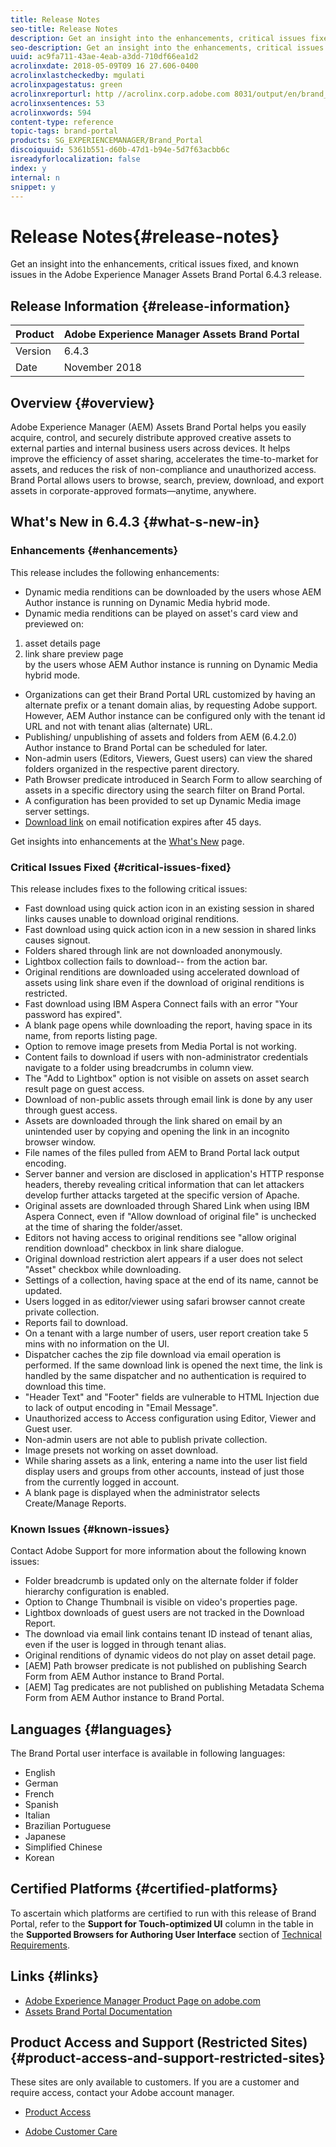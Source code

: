 ```yaml
---
title: Release Notes
seo-title: Release Notes
description: Get an insight into the enhancements, critical issues fixed, and known issues in the Adobe Experience Manager Assets Brand Portal 6.4.3 release.
seo-description: Get an insight into the enhancements, critical issues fixed, and known issues in the Adobe Experience Manager Assets Brand Portal 6.4.3 release.
uuid: ac9fa711-43ae-4eab-a3dd-710df66ea1d2
acrolinxdate: 2018-05-09T09 16 27.606-0400
acrolinxlastcheckedby: mgulati
acrolinxpagestatus: green
acrolinxreporturl: http //acrolinx.corp.adobe.com 8031/output/en/brand_portal_release_notes_641_krs_workflow_3f5278c7e8d024ea_75_report.xml
acrolinxsentences: 53
acrolinxwords: 594
content-type: reference
topic-tags: brand-portal
products: SG_EXPERIENCEMANAGER/Brand_Portal
discoiquuid: 5361b551-d60b-47d1-b94e-5d7f63acbb6c
isreadyforlocalization: false
index: y
internal: n
snippet: y
---
```


# Release Notes{#release-notes}

Get an insight into the enhancements, critical issues fixed, and known issues in the Adobe Experience Manager Assets Brand Portal 6.4.3 release.

## Release Information {#release-information}

| Product |Adobe Experience Manager Assets Brand Portal |
|---|---|
| Version |6.4.3 |
| Date |November 2018 |

## Overview {#overview}

Adobe Experience Manager (AEM) Assets Brand Portal helps you easily acquire, control, and securely distribute approved creative assets to external parties and internal business users across devices. It helps improve the efficiency of asset sharing, accelerates the time-to-market for assets, and reduces the risk of non-compliance and unauthorized access. Brand Portal allows users to browse, search, preview, download, and export assets in corporate-approved formats—anytime, anywhere.

## What's New in 6.4.3 {#what-s-new-in}

### Enhancements {#enhancements}

This release includes the following enhancements:

* Dynamic media renditions can be downloaded by the users whose AEM Author instance is running on Dynamic Media hybrid mode.
* Dynamic media renditions can be played on asset's card view and previewed on:  
1. asset details page  
  2. link share preview page  
  by the users whose AEM Author instance is running on Dynamic Media hybrid mode.

* Organizations can get their Brand Portal URL customized by having an alternate prefix or a tenant domain alias, by requesting Adobe support.  
  However, AEM Author instance can be configured only with the tenant id URL and not with tenant alias (alternate) URL.
* Publishing/ unpublishing of assets and folders from AEM (6.4.2.0) Author instance to Brand Portal can be scheduled for later.
* Non-admin users (Editors, Viewers, Guest users) can view the shared folders organized in the respective parent directory.
* Path Browser predicate introduced in Search Form to allow searching of assets in a specific directory using the search filter on Brand Portal.
* A configuration has been provided to set up Dynamic Media image server settings.
* [Download link](/brand-portal-download-users.md#main-pars_procedure) on email notification expires after 45 days.

Get insights into enhancements at the [What's New](/whats-new.md) page.

### Critical Issues Fixed {#critical-issues-fixed}

This release includes fixes to the following critical issues:

* Fast download using quick action icon in an existing session in shared links causes unable to download original renditions.
* Fast download using quick action icon in a new session in shared links causes signout.
* Folders shared through link are not downloaded anonymously.
* Lightbox collection fails to download-- from the action bar.
* Original renditions are downloaded using accelerated download of assets using link share even if the download of original renditions is restricted.
* Fast download using IBM Aspera Connect fails with an error "Your password has expired".
* A blank page opens while downloading the report, having space in its name, from reports listing page.
* Option to remove image presets from Media Portal is not working. 
* Content fails to download if users with non-administrator credentials navigate to a folder using breadcrumbs in column view.
* The "Add to Lightbox" option is not visible on assets on asset search result page on guest access. 
* Download of non-public assets through email link is done by any user through guest access.
* Assets are downloaded through the link shared on email by an unintended user by copying and opening the link in an incognito browser window.
* File names of the files pulled from AEM to Brand Portal lack output encoding.
* Server banner and version are disclosed in application's HTTP response headers, thereby revealing critical information that can let attackers develop further attacks targeted at the specific version of Apache.
* Original assets are downloaded through Shared Link when using IBM Aspera Connect, even if "Allow download of original file" is unchecked at the time of sharing the folder/asset.
* Editors not having access to original renditions see "allow original rendition download" checkbox in link share dialogue.
* Original download restriction alert appears if a user does not select "Asset" checkbox while downloading.
* Settings of a collection, having space at the end of its name, cannot be updated.
* Users logged in as editor/viewer using safari browser cannot create private collection.
* Reports fail to download.
* On a tenant with a large number of users, user report creation take 5 mins with no information on the UI.
* Dispatcher caches the zip file download via email operation is performed. If the same download link is opened the next time, the link is handled by the same dispatcher and no authentication is required to download this time.
* "Header Text" and "Footer" fields are vulnerable to HTML Injection due to lack of output encoding in "Email Message".
* Unauthorized access to Access configuration using Editor, Viewer and Guest user.
* Non-admin users are not able to publish private collection.
* Image presets not working on asset download.
* While sharing assets as a link, entering a name into the user list field display users and groups from other accounts, instead of just those from the currently logged in account.
* A blank page is displayed when the administrator selects Create/Manage Reports.

### Known Issues {#known-issues}

Contact Adobe Support for more information about the following known issues:

* Folder breadcrumb is updated only on the alternate folder if folder hierarchy configuration is enabled.
* Option to Change Thumbnail is visible on video's properties page.
* Lightbox downloads of guest users are not tracked in the Download Report.
* The download via email link contains tenant ID instead of tenant alias, even if the user is logged in through tenant alias.
* Original renditions of dynamic videos do not play on asset detail page.
* [AEM] Path browser predicate is not published on publishing Search Form from AEM Author instance to Brand Portal.
* [AEM] Tag predicates are not published on publishing Metadata Schema Form from AEM Author instance to Brand Portal.

## Languages {#languages}

The Brand Portal user interface is available in following languages:

* English
* German
* French
* Spanish
* Italian
* Brazilian Portuguese
* Japanese
* Simplified Chinese
* Korean

## Certified Platforms {#certified-platforms}

To ascertain which platforms are certified to run with this release of Brand Portal, refer to the **Support for Touch-optimized UI** column in the table in the **Supported Browsers for Authoring User Interface** section of [Technical Requirements](https://docs.adobe.com/content/docs/en/aem/6-3/deploy/technical-requirements.html).

## Links {#links}

* [Adobe Experience Manager Product Page on adobe.com](https://www.adobe.com/in/marketing-cloud/experience-manager.html)
* [Assets Brand Portal Documentation](https://helpx.adobe.com/experience-manager/brand-portal/user-guide.html)

## Product Access and Support (Restricted Sites) {#product-access-and-support-restricted-sites}

These sites are only available to customers. If you are a customer and require access, contact your Adobe account manager.

* [](https://daycare.day.com) [Product Access](https://login.marketing.adobe.com)

* [Adobe Customer Care](https://helpx.adobe.com/contact.html)

